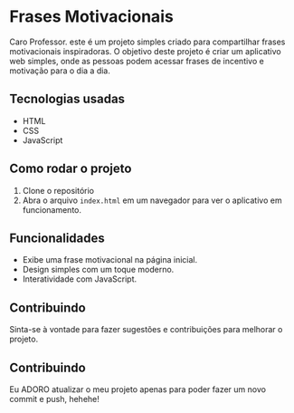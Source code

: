 # Frases Motivacionais

Caro Professor. este é um projeto simples criado para compartilhar frases motivacionais inspiradoras. O objetivo deste projeto é criar um aplicativo web simples, onde as pessoas podem acessar frases de incentivo e motivação para o dia a dia.

## Tecnologias usadas

- HTML
- CSS
- JavaScript

## Como rodar o projeto

1. Clone o repositório
2. Abra o arquivo `index.html` em um navegador para ver o aplicativo em funcionamento.

## Funcionalidades

- Exibe uma frase motivacional na página inicial.
- Design simples com um toque moderno.
- Interatividade com JavaScript.

## Contribuindo

Sinta-se à vontade para fazer sugestões e contribuições para melhorar o projeto.

## Contribuindo

Eu ADORO atualizar o meu projeto apenas para poder fazer um novo commit e push, hehehe!